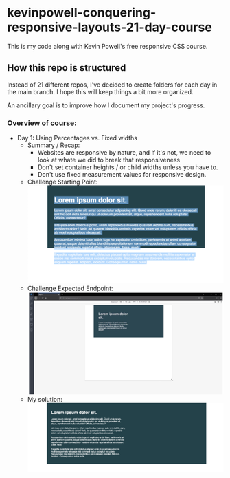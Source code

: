 # kevinpowell-conquering-responsive-layouts-21-day-course
 This is my code along with Kevin Powell's free responsive CSS course.

## How this repo is structured

Instead of 21 different repos, I've decided to create folders for each day in the main branch. I hope this will keep things a bit more organized.

An ancillary goal is to improve how I document my project's progress.

### Overview of course:
- Day 1: Using Percentages vs. Fixed widths
  - Summary / Recap:
    - Websites are responsive by nature, and if it's not, we need to look at whate we did to break that responsiveness
    - Don't set container heights / or child widths unless you have to.
    - Don't use fixed measurement values for responsive design.
  - Challenge Starting Point: ![Starting](2022-12-02-14-09-04.png)
  - Challenge Expected Endpoint: ![Expected](2022-12-02-14-10-33.png)
  - My solution: ![My Solution](2022-12-02-14-20-22.png)